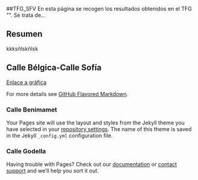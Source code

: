 ##TFG_SFV 
En esta página se recogen los resultados obtenidos en el TFG "". Se trata de...
## Resumen
kkksñlskñlsk

## Calle Bélgica-Calle Sofía

[Enlace a gráfica](plotly.com/~Juliauru/0.embed)

For more details see [GitHub Flavored Markdown](https://guides.github.com/features/mastering-markdown/).

### Calle Benimamet

Your Pages site will use the layout and styles from the Jekyll theme you have selected in your [repository settings](https://github.com/Juliauru/Juliauru.github.io/settings). The name of this theme is saved in the Jekyll `_config.yml` configuration file.

### Calle Godella

Having trouble with Pages? Check out our [documentation](https://help.github.com/categories/github-pages-basics/) or [contact support](https://github.com/contact) and we’ll help you sort it out.
